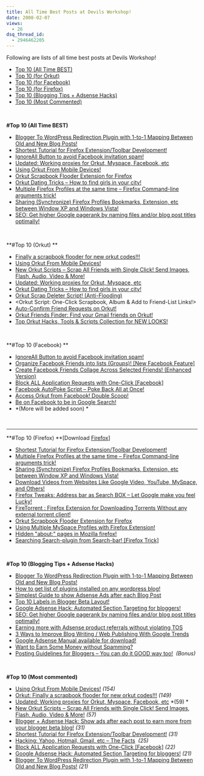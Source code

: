 ```yaml
---
title: All Time Best Posts at Devils Workshop!
date: 2008-02-07
views:
  - 26
dsq_thread_id:
  - 2946462205
---
```

Following are lists of all time best posts at Devils Workshop! 

  * [Top 10 (All Time BEST)][1] 
  * [Top 10 (for Orkut)][2] 
  * [Top 10 (for Facebook)][3] 
  * [Top 10 (for Firefox)][4] 
  * [Top 10 (Blogging Tips + Adsense Hacks)][5] 
  * [Top 10 (Most Commented)][6] 

&#160;

<a name="TOP-ALL"></a>**#Top 10 (All Time BEST)**

  * [Blogger To WordPress Redirection Plugin with 1-to-1 Mapping Between Old and New Blog Posts!][7] 
  * [Shortest Tutorial for Firefox Extension/Toolbar Development!][8] 
  * [IgnoreAll Button to avoid Facebook invitation spam!][9] 
  * [Updated: Working proxies for Orkut, Myspace, Facebook, etc][10] 
  * [Using Orkut From Mobile Devices!][11] 
  * [Orkut Scrapbook Flooder Extension for Firefox][12] 
  * [Orkut Dating Tricks &#8211; How to find girls in your city!][13] 
  * [Multiple Firefox Profiles at the same time &#8211; Firefox Command-line arguments trick!][14] 
  * [Sharing (Synchronize) Firefox Profiles Bookmarks, Extension, etc between Window XP and Windows Vista!][15] 
  * [SEO: Get higher Google pagerank by naming files and/or blog post titles optimally!][16] 

&#160;

<a name="TOP-ORKUT"></a>**#Top 10 (Orkut) **

  * [Finally a scrapbook flooder for new orkut codes!!!][12] 
  * [Using Orkut From Mobile Devices!][11] 
  * [New Orkut Scripts &#8211; Scrap All Friends with Single Click! Send Images, Flash, Audio, Video & More!][17] 
  * [Updated: Working proxies for Orkut, Myspace, etc][10] 
  * [Orkut Dating Tricks &#8211; How to find girls in your city!][13] 
  * [Orkut Scrap Deleter Script! (Anti-Flooding)][18] 
  * <Orkut Script: One-Click Scrapbook, Album & Add to Friend-List Links!> 
  * [Auto-Confirm Friend Requests on Orkut!][19] 
  * [Orkut Friends Finder: Find your Gmail friends on Orkut!][20] 
  * [Top Orkut Hacks, Tools & Scripts Collection for NEW LOOKS!][21] 

&#160;

<a name="TOP-FACEBOOK"></a>**#Top 10 (Facebook) **

  * [IgnoreAll Button to avoid Facebook invitation spam!][9] 
  * [Organize Facebook Friends into lists (Groups)! [New Facebook Feature]][22] 
  * [Create Facebook Friends Collage Across Selected Friends! (Enhanced Version)][23] 
  * [Block ALL Application Requests with One-Click [Facebook]][24] 
  * [Facebook AutoPoke Script &#8211; Poke Back All at Once!][25] 
  * [Access Orkut from Facebook! Double Scoop!][26] 
  * [Be on Facebook to be in Google Search!][27] 
  * *(More will be added soon) *

&#160;

****

<a name="TOP-FIREFOX"></a>**#Top 10 (Firefox) **[Download <a href="http://www.spreadfirefox.com/node&#038;id=199011&#038;t=1" onclick="_gaq.push(['_trackEvent', 'outbound-article', 'http://www.spreadfirefox.com/node&id=199011&t=1', 'Firefox']);" >Firefox</a>]

  * [Shortest Tutorial for Firefox Extension/Toolbar Development!][8] 
  * [Multiple Firefox Profiles at the same time &#8211; Firefox Command-line arguments trick!][14] 
  * [Sharing (Synchronize) Firefox Profiles Bookmarks, Extension, etc between Window XP and Windows Vista!][15] 
  * [Download Videos from Websites Like Google Video, YouTube, MySpace, and Others!][28] 
  * [Firefox Tweaks: Address bar as Search BOX &#8211; Let Google make you feel Lucky!][29] 
  * [FireTorrent : Firefox Extension for Downloading Torrents Without any external torrent client!][30] 
  * [Orkut Scrapbook Flooder Extension for Firefox][12] 
  * [Using Multiple MySpace Profiles with Firefox Extension!][31] 
  * [Hidden "about:" pages in Mozilla firefox!][32] 
  * [Searching Search-plugin from Search-bar! [Firefox Trick]][33] 

&#160;

<a name="TOP-BLOGGING"></a>**#Top 10 (Blogging Tips + Adsense Hacks)**

  * [Blogger To WordPress Redirection Plugin with 1-to-1 Mapping Between Old and New Blog Posts!][7] 
  * [How to get list of plugins installed on any wordpress blog!][34] 
  * [Simplest Guide to show Adsense Ads after each Blog Post][35] 
  * [Top 10 Labels in Blogger Beta Layout!][36]&#160; 
  * [Google Adsense Hack: Automated Section Targeting for bloggers!][37] 
  * [SEO: Get higher Google pagerank by naming files and/or blog post titles optimally!][16] 
  * [Earning more with Adsense product referrals without violating TOS][38] 
  * [3 Ways to Improve Blog Writing / Web Publishing With Google Trends][39] 
  * [Google Adsense Manual available for download!][40] 
  * [Want to Earn Some Money without Spamming?][41] 
  * [Posting Guidelines for Bloggers &#8211; You can do it GOOD way too!][42]&#160; *(Bonus)* 

&#160;

<a name="TOP-COMMENTED"></a>**#Top 10 (Most commented)**

  * [Using Orkut From Mobile Devices!][11]&#160;*(154)* 
  * [Orkut: Finally a scrapbook flooder for new orkut codes!!!][12]&#160;*(149)* 
  * [Updated: Working proxies for Orkut, Myspace, Facebook, etc][10]&#160;*(59) *
  * [New Orkut Scripts &#8211; Scrap All Friends with Single Click! Send Images, Flash, Audio, Video & More!][17]&#160;*(57)* 
  * [Blogger + Adsense Hack: Show ads after each post to earn more from your blogger beta blog!][43]&#160;*(31)* 
  * [Shortest Tutorial for Firefox Extension/Toolbar Development!][8]&#160;*(31)* 
  * [Hacking: Yahoo, Hotmail, Gmail, etc &#8211; The Facts][44]&#160; *(25)* 
  * [Block ALL Application Requests with One-Click [Facebook]][24]&#160;*(22)* 
  * [Google Adsense Hack: Automated Section Targeting for bloggers!][37]&#160;*(21)* 
  * [Blogger To WordPress Redirection Plugin with 1-to-1 Mapping Between Old and New Blog Posts!][7]&#160;*(21)*

 [1]: #TOP-ALL
 [2]: #TOP-ORKUT
 [3]: #TOP-FACEBOOK
 [4]: #TOP-FIREFOX
 [5]: #TOP-BLOGGING
 [6]: #TOP-COMMENTED
 [7]: http://devilsworkshop.org/2008/01/19/blogger-to-wordpress-redirection-plugin-with-1-to-1-mapping-between-old-and-new-blog-posts/
 [8]: http://devilsworkshop.org/2007/09/28/shortest-tutorial-for-firefox-extensiontoolbar-development/
 [9]: http://devilsworkshop.org/2007/11/30/ignoreall-button-to-avoid-facebook-invitation-spam/
 [10]: http://devilsworkshop.org/2006/12/17/updated-working-proxyies-for-orkut-myspace-etc/
 [11]: http://devilsworkshop.org/2006/11/11/using-orkut-from-mobile-devices/
 [12]: http://devilsworkshop.org/2006/08/08/orkut-finally-a-scrapbook-flooder-for-new-orkut-codes/
 [13]: http://devilsworkshop.org/2007/06/25/orkut-dating-tricks-how-to-find-girls-in-your-city/
 [14]: http://devilsworkshop.org/2007/05/04/multiple-firefox-profiles-at-the-same-time-firefox-command-line-arguments-trick/
 [15]: http://devilsworkshop.org/2007/06/08/firefox-tweak-sharing-synchronize-firefox-profiles-bookmarks-extension-etc-between-window-xp-and-windows-vista/
 [16]: http://devilsworkshop.org/2007/04/17/seo-get-higher-google-pagerank-by-naming-files-andor-blog-post-titles-optimally/
 [17]: http://devilsworkshop.org/2007/09/26/new-orkut-scripts-scrap-all-friends-with-single-click-send-images-flash-audio-video-more/
 [18]: http://devilsworkshop.org/2007/04/03/orkut-scrap-deleter-script-anti-flooding/
 [19]: http://devilsworkshop.org/2008/01/15/auto-confirm-friend-requests-on-orkut/
 [20]: http://devilsworkshop.org/2007/12/14/orkut-friends-finder-find-your-gmail-friends-on-orkut/
 [21]: http://devilsworkshop.org/2007/08/28/top-orkut-hacks-tools-scripts-collection-for-new-looks/
 [22]: http://devilsworkshop.org/2007/12/20/organize-facebook-friends-into-lists-groups-new-facebook-feature/
 [23]: http://devilsworkshop.org/2007/12/03/create-facebook-friends-collage-across-selected-friends-enhanced-version/
 [24]: http://devilsworkshop.org/2008/01/14/block-all-application-requests-with-one-click-facebook/
 [25]: http://devilsworkshop.org/2008/02/06/facebook-autopoke-script-poke-back-all-at-once/
 [26]: http://devilsworkshop.org/2007/10/05/access-orkut-via-facebook-double-scoop/
 [27]: http://devilsworkshop.org/2007/09/05/be-on-facebook-to-be-in-google-search/
 [28]: http://devilsworkshop.org/2007/01/13/download-videos-from-websites-like-google-video-youtube-myspace-and-others/
 [29]: http://devilsworkshop.org/2007/06/08/firefox-tweaks-address-bar-as-search-box-let-google-make-you-feel-lucky/
 [30]: http://devilsworkshop.org/2007/06/18/firetorrent-firefox-extension-for-downloading-torrents-without-any-external-torrent-client/
 [31]: http://devilsworkshop.org/2007/04/18/using-multiple-myspace-profiles-with-firefox-extension/
 [32]: http://devilsworkshop.org/2007/01/25/hidden-about-pages-in-mozilla-firefox/
 [33]: http://devilsworkshop.org/2008/02/06/searching-search-plugin-from-search-bar-firefox-trick/
 [34]: http://devilsworkshop.org/2007/08/07/how-to-get-list-of-plugins-installed-on-any-wordpress-blog/
 [35]: http://devilsworkshop.org/2007/08/22/simplest-guide-to-show-adsense-ads-after-each-blog-post/
 [36]: http://devilsworkshop.org/2007/01/29/top-10-labels-in-blogger-beta-layout/
 [37]: http://devilsworkshop.org/2007/04/12/google-adsense-hack-automated-section-targetting-for-bloggers/
 [38]: http://devilsworkshop.org/2007/03/21/earning-more-with-adsense-product-referrals-without-viloating-tos/
 [39]: http://devilsworkshop.org/2007/12/11/3-ways-to-improve-blog-writing-web-publishing-with-google-trends/
 [40]: http://devilsworkshop.org/2007/04/11/google-adsense-manual-available-for-download/
 [41]: http://devilsworkshop.org/2006/09/19/wanna-earn-some-money-without-spamming/
 [42]: http://devilsworkshop.org/2007/01/25/answers-how-trackback-works/
 [43]: http://devilsworkshop.org/2007/04/06/blogger-adsense-hack-show-ads-after-each-post-to-earn-more-from-your-blogger-beta-blog/
 [44]: http://devilsworkshop.org/2006/09/19/hacking-yahoo-hotmail-gmail-etc-the-facts/
